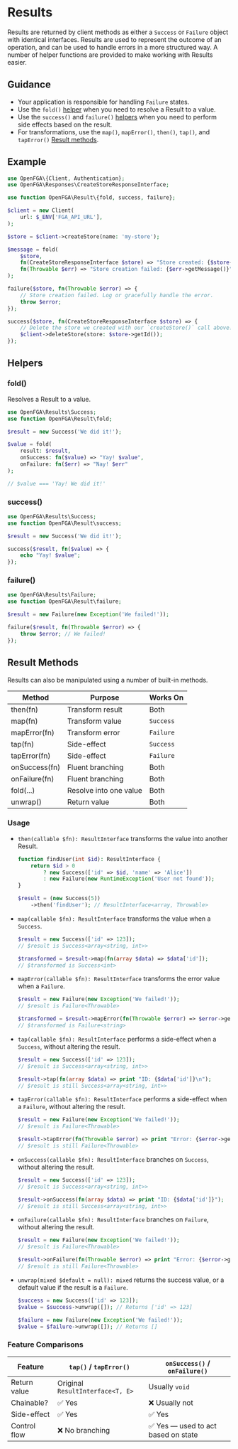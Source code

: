 # Results

Results are returned by client methods as either a `Success` or `Failure` object with identical interfaces. Results are used to represent the outcome of an operation, and can be used to handle errors in a more structured way. A number of helper functions are provided to make working with Results easier.

## Guidance

- Your application is responsible for handling `Failure` states.
- Use the `fold()` [helper](#helpers) when you need to resolve a Result to a value.
- Use the `success()` and `failure()` [helpers](#helpers) when you need to perform side effects based on the result.
- For transformations, use the `map()`, `mapError()`, `then()`, `tap()`, and `tapError()` [Result methods](#result-methods).

## Example

```php
use OpenFGA\{Client, Authentication};
use OpenFGA\Responses\CreateStoreResponseInterface;

use function OpenFGA\Result\{fold, success, failure};

$client = new Client(
    url: $_ENV['FGA_API_URL'],
);

$store = $client->createStore(name: 'my-store');

$message = fold(
    $store,
    fn(CreateStoreResponseInterface $store) => "Store created: {$store->getId()}",
    fn(Throwable $err) => "Store creation failed: {$err->getMessage()}"
);

failure($store, fn(Throwable $error) => {
    // Store creation failed. Log or gracefully handle the error.
    throw $error;
});

success($store, fn(CreateStoreResponseInterface $store) => {
    // Delete the store we created with our `createStore()` call above.
    $client->deleteStore(store: $store->getId());
});
```

## Helpers

### fold()

Resolves a Result to a value.

```php
use OpenFGA\Results\Success;
use function OpenFGA\Result\fold;

$result = new Success('We did it!');

$value = fold(
    result: $result,
    onSuccess: fn($value) => "Yay! $value",
    onFailure: fn($err) => "Nay! $err"
);

// $value === 'Yay! We did it!'
```

### success()

```php
use OpenFGA\Results\Success;
use function OpenFGA\Result\success;

$result = new Success('We did it!');

success($result, fn($value) => {
    echo "Yay! $value";
});
```

### failure()

```php
use OpenFGA\Results\Failure;
use function OpenFGA\Result\failure;

$result = new Failure(new Exception('We failed!'));

failure($result, fn(Throwable $error) => {
    throw $error; // We failed!
});
```

## Result Methods

Results can also be manipulated using a number of built-in methods.

| Method        | Purpose                | Works On  |
| ------------- | ---------------------- | --------- |
| then(fn)      | Transform result       | Both      |
| map(fn)       | Transform value        | `Success` |
| mapError(fn)  | Transform error        | `Failure` |
| tap(fn)       | Side-effect            | `Success` |
| tapError(fn)  | Side-effect            | `Failure` |
| onSuccess(fn) | Fluent branching       | Both      |
| onFailure(fn) | Fluent branching       | Both      |
| fold(...)     | Resolve into one value | Both      |
| unwrap()      | Return value           | Both      |

### Usage

- `then(callable $fn): ResultInterface` transforms the value into another Result.

  ```php
  function findUser(int $id): ResultInterface {
      return $id > 0
          ? new Success(['id' => $id, 'name' => 'Alice'])
          : new Failure(new RuntimeException('User not found'));
  }

  $result = (new Success(5))
      ->then('findUser'); // ResultInterface<array, Throwable>
  ```

- `map(callable $fn): ResultInterface` transforms the value when a `Success`.

  ```php
  $result = new Success(['id' => 123]);
  // $result is Success<array<string, int>>

  $transformed = $result->map(fn(array $data) => $data['id']);
  // $transformed is Success<int>

  ```

- `mapError(callable $fn): ResultInterface` transforms the error value when a `Failure`.

  ```php
  $result = new Failure(new Exception('We failed!'));
  // $result is Failure<Throwable>

  $transformed = $result->mapError(fn(Throwable $error) => $error->getMessage());
  // $transformed is Failure<string>
  ```

- `tap(callable $fn): ResultInterface` performs a side-effect when a `Success`, without altering the result.

  ```php
  $result = new Success(['id' => 123]);
  // $result is Success<array<string, int>>

  $result->tap(fn(array $data) => print "ID: {$data['id']}\n");
  // $result is still Success<array<string, int>>
  ```

- `tapError(callable $fn): ResultInterface` performs a side-effect when a `Failure`, without altering the result.

  ```php
  $result = new Failure(new Exception('We failed!'));
  // $result is Failure<Throwable>

  $result->tapError(fn(Throwable $error) => print "Error: {$error->getMessage()}\n");
  // $result is still Failure<Throwable>
  ```

- `onSuccess(callable $fn): ResultInterface` branches on `Success`, without altering the result.

  ```php
  $result = new Success(['id' => 123]);
  // $result is Success<array<string, int>>

  $result->onSuccess(fn(array $data) => print "ID: {$data['id']}");
  // $result is still Success<array<string, int>>
  ```

- `onFailure(callable $fn): ResultInterface` branches on `Failure`, without altering the result.

  ```php
  $result = new Failure(new Exception('We failed!'));
  // $result is Failure<Throwable>

  $result->onFailure(fn(Throwable $error) => print "Error: {$error->getMessage()}");
  // $result is still Failure<Throwable>
  ```

- `unwrap(mixed $default = null): mixed` returns the success value, or a default value if the result is a `Failure`.

  ```php
  $success = new Success(['id' => 123]);
  $value = $success->unwrap([]); // Returns ['id' => 123]

  $failure = new Failure(new Exception('We failed!'));
  $value = $failure->unwrap([]); // Returns []
  ```

### Feature Comparisons

| Feature      | `tap()` / `tapError()`           | `onSuccess()` / `onFailure()`       |
| ------------ | -------------------------------- | ----------------------------------- |
| Return value | Original `ResultInterface<T, E>` | Usually `void`                      |
| Chainable?   | ✅ Yes                           | ❌ Usually not                      |
| Side-effect  | ✅ Yes                           | ✅ Yes                              |
| Control flow | ❌ No branching                  | ✅ Yes — used to act based on state |
